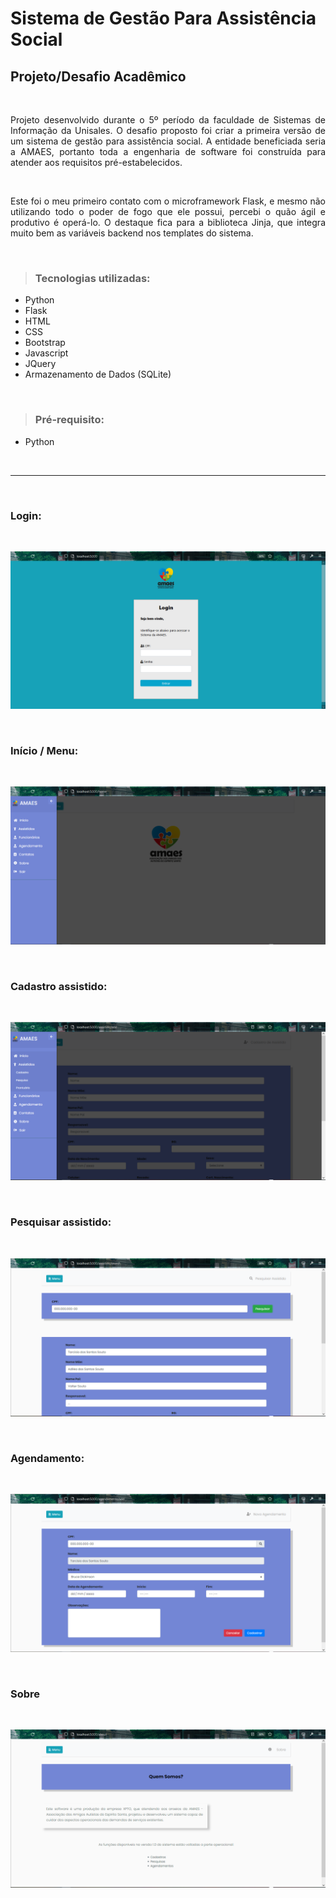 # Sistema de Gestão Para Assistência Social

## Projeto/Desafio Acadêmico
<br>

<div align="justify">
<p>Projeto desenvolvido durante o 5º período da faculdade de Sistemas de Informação da Unisales. O desafio proposto foi criar a primeira versão de um sistema de gestão para assistência social. A entidade beneficiada seria a AMAES, portanto toda a engenharia de software foi construída para atender aos requisitos pré-estabelecidos.
</p>
<br>

<p>Este foi o meu primeiro contato com o microframework Flask, e mesmo não utilizando todo o poder de fogo que ele possui, percebi o quão ágil e produtivo é operá-lo. O destaque fica para a biblioteca Jinja, que integra muito bem as variáveis backend nos templates do sistema.
</p>
</div>
<br>

><h3>Tecnologias utilizadas:</h3>
<ul>
    <li>Python</li>
    <li>Flask</li>
    <li>HTML</li>
    <li>CSS</li>
    <li>Bootstrap</li>
    <li>Javascript</li>
    <li>JQuery</li>
    <li>Armazenamento de Dados (SQLite)</li>
</ul>
<br>

><h3>Pré-requisito:</h3>
<ul>
    <li>Python</li>
</ul>

<br>
<hr>

<br>

<h3>Login:</h3><br>

![Screenshot](https://github.com/Tarcisio-Souto/sistema_assistencia_social_flask/blob/main/capturas/login.PNG)

<br>

<h3>Início / Menu:</h3><br>

![Screenshot](https://github.com/Tarcisio-Souto/sistema_assistencia_social_flask/blob/main/capturas/inicio_menu.PNG)

<br>

<h3>Cadastro assistido:</h3><br>

![Screenshot](https://github.com/Tarcisio-Souto/sistema_assistencia_social_flask/blob/main/capturas/cadastrar_assistido.PNG)

<br>

<h3>Pesquisar assistido:</h3><br>

![Screenshot](https://github.com/Tarcisio-Souto/sistema_assistencia_social_flask/blob/main/capturas/pesquisar_assistido.PNG)

<br>

<h3>Agendamento:</h3><br>

![Screenshot](https://github.com/Tarcisio-Souto/sistema_assistencia_social_flask/blob/main/capturas/agendamento.PNG)

<br>

<h3>Sobre</h3><br>

![Screenshot](https://github.com/Tarcisio-Souto/sistema_assistencia_social_flask/blob/main/capturas/sobre.PNG)

<br>
